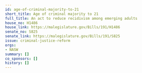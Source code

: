 ```yaml
---
id: age-of-criminal-majority-to-21
short_title: Age of criminal majority to 21
full_title: An act to reduce recidivism among emerging adults
house_no: H1486
house_link: https://malegislature.gov/Bills/191/H1486
senate_no: S825
senate_link: https://malegislature.gov/Bills/191/S825
issue: criminal-justice-reform
orgs:
- NASW
summary: []
co_sponsors: []
history: []
---
```

